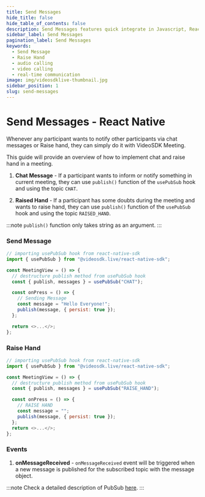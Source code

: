 ```yaml
---
title: Send Messages
hide_title: false
hide_table_of_contents: false
description: Send Messages features quick integrate in Javascript, React JS, Android, IOS, React Native, Flutter with Video SDK to add live video & audio conferencing to your applications.
sidebar_label: Send Messages
pagination_label: Send Messages
keywords:
  - Send Message
  - Raise Hand
  - audio calling
  - video calling
  - real-time communication
image: img/videosdklive-thumbnail.jpg
sidebar_position: 1
slug: send-messages
---
```


# Send Messages - React Native

Whenever any participant wants to notify other participants via chat messages or Raise hand, they can simply do it with VideoSDK Meeting.

This guide will provide an overview of how to implement chat and raise hand in a meeting.

1. **Chat Message** - If a participant wants to inform or notify something in current meeting, they can use `publish()` function of the `usePubSub` hook and using the topic `CHAT`.

2. **Raised Hand** - If a participant has some doubts during the meeting and wants to raise hand, they can use `publish()` function of the `usePubSub` hook and using the topic `RAISED_HAND`.

:::note
`publish()` function only takes string as an argument.
:::

### Send Message

```js
// importing usePubSub hook from react-native-sdk
import { usePubSub } from "@videosdk.live/react-native-sdk";

const MeetingView = () => {
  // destructure publish method from usePubSub hook
  const { publish, messages } = usePubSub("CHAT");

  const onPress = () => {
    // Sending Message
    const message = "Hello Everyone!";
    publish(message, { persist: true });
  };

  return <>...</>;
};
```

### Raise Hand

```js
// importing usePubSub hook from react-native-sdk
import { usePubSub } from "@videosdk.live/react-native-sdk";

const MeetingView = () => {
  // destructure publish method from usePubSub hook
  const { publish, messages } = usePubSub("RAISE_HAND");

  const onPress = () => {
    // RAISE HAND
    const message = "";
    publish(message, { persist: true });
  };
  return <>...</>;
};
```

### Events

1. **onMessageReceived** - `onMessageReceived` event will be triggered when a new message is published for the subscribed topic with the message object.

:::note
Check a detailed description of PubSub [here](./pubsub.md).
:::
